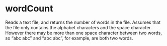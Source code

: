 # wordCount

Reads a text file, and returns the number of words in the file. Assumes that the file only contains the alphabet characters and the space character. However there may be more than one space character between two words, so “abc abc” and “abc abc”, for example, are both two words.
